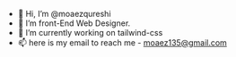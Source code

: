 - 👋 Hi, I’m @moaezqureshi
- 👀 I’m front-End Web Designer.
- 🌱 I’m currently working on tailwind-css
- 📫 here is my email to reach me - moaez135@gmail.com
